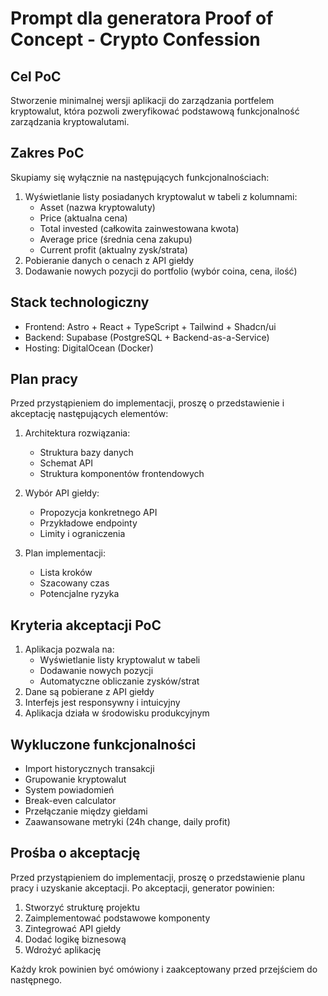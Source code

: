 # Prompt dla generatora Proof of Concept - Crypto Confession

## Cel PoC

Stworzenie minimalnej wersji aplikacji do zarządzania portfelem kryptowalut, która pozwoli zweryfikować podstawową funkcjonalność zarządzania kryptowalutami.

## Zakres PoC

Skupiamy się wyłącznie na następujących funkcjonalnościach:

1. Wyświetlanie listy posiadanych kryptowalut w tabeli z kolumnami:
   - Asset (nazwa kryptowaluty)
   - Price (aktualna cena)
   - Total invested (całkowita zainwestowana kwota)
   - Average price (średnia cena zakupu)
   - Current profit (aktualny zysk/strata)
2. Pobieranie danych o cenach z API giełdy
3. Dodawanie nowych pozycji do portfolio (wybór coina, cena, ilość)

## Stack technologiczny

- Frontend: Astro + React + TypeScript + Tailwind + Shadcn/ui
- Backend: Supabase (PostgreSQL + Backend-as-a-Service)
- Hosting: DigitalOcean (Docker)

## Plan pracy

Przed przystąpieniem do implementacji, proszę o przedstawienie i akceptację następujących elementów:

1. Architektura rozwiązania:

   - Struktura bazy danych
   - Schemat API
   - Struktura komponentów frontendowych

2. Wybór API giełdy:

   - Propozycja konkretnego API
   - Przykładowe endpointy
   - Limity i ograniczenia

3. Plan implementacji:
   - Lista kroków
   - Szacowany czas
   - Potencjalne ryzyka

## Kryteria akceptacji PoC

1. Aplikacja pozwala na:
   - Wyświetlanie listy kryptowalut w tabeli
   - Dodawanie nowych pozycji
   - Automatyczne obliczanie zysków/strat
2. Dane są pobierane z API giełdy
3. Interfejs jest responsywny i intuicyjny
4. Aplikacja działa w środowisku produkcyjnym

## Wykluczone funkcjonalności

- Import historycznych transakcji
- Grupowanie kryptowalut
- System powiadomień
- Break-even calculator
- Przełączanie między giełdami
- Zaawansowane metryki (24h change, daily profit)

## Prośba o akceptację

Przed przystąpieniem do implementacji, proszę o przedstawienie planu pracy i uzyskanie akceptacji. Po akceptacji, generator powinien:

1. Stworzyć strukturę projektu
2. Zaimplementować podstawowe komponenty
3. Zintegrować API giełdy
4. Dodać logikę biznesową
5. Wdrożyć aplikację

Każdy krok powinien być omówiony i zaakceptowany przed przejściem do następnego.
